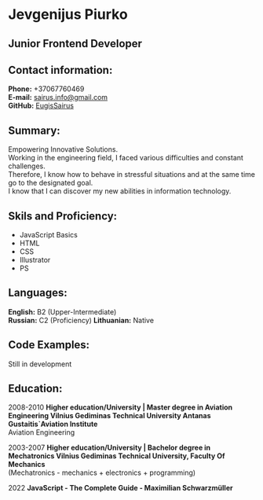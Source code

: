 # **Jevgenijus Piurko**

## **Junior Frontend Developer**

## **Contact information:**

**Phone:** +37067760469 <br/>
**E-mail:** sairus.info@gmail.com <br>
**GitHub:** [EugisSairus](https://github.com/EugisSairus) <br>


## **Summary:**

Empowering Innovative Solutions. <br/>
Working in the engineering field, I faced various difficulties and constant challenges. <br/>
Therefore, I know how to behave in stressful situations and at the same time go to the designated goal. <br/>
I know that I can discover my new abilities in information technology.

## **Skils and Proficiency:**

- JavaScript Basics
- HTML
- CSS
- Illustrator
- PS

## **Languages:**

**English:** B2 (Upper-Intermediate) <br>
**Russian:** C2 (Proficiency)
**Lithuanian:** Native <br>

## **Code Examples:**

Still in development

## **Education:**

2008-2010 **Higher education/University | Master degree in Aviation Engineering Vilnius Gediminas Technical University Antanas Gustaitis`Aviation Institute** <br/> Aviation Engineering

2003-2007 **Higher education/University | Bachelor degree in Mechatronics Vilnius Gediminas Technical University, Faculty Of Mechanics** <br/> (Mechatronics - mechanics + electronics + programming)

2022 **JavaScript - The Complete Guide - Maximilian Schwarzmüller**

